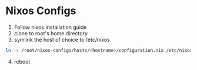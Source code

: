 # Nixos Configs
1. Follow nixos installation guide
2. clone to root's home directory
3. symlink the host of choice to /etc/nixos
```sh
ln -s /root/nixos-configs/hosts/<hostname>/configuration.nix /etc/nixos/configuration.nix
```
4. reboot
